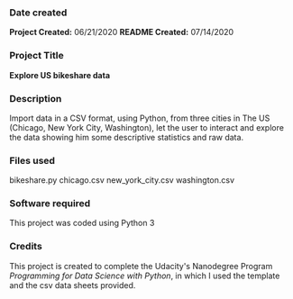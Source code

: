 ### Date created
**Project Created:** 06/21/2020
**README Created:** 07/14/2020

### Project Title

**Explore US bikeshare data**

### Description
Import data in a CSV format, using Python, from three cities in The US (Chicago, New York City, Washington), let the user to interact and explore the data showing him some descriptive statistics and raw data.

### Files used
bikeshare.py
chicago.csv
new_york_city.csv
washington.csv

### Software required
This project was coded using Python 3

### Credits

This project is created to complete the Udacity's Nanodegree Program *Programming for Data Science with Python*, in which I used the template and the csv data sheets provided.

